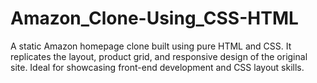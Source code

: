 # Amazon_Clone-Using_CSS-HTML
A static Amazon homepage clone built using pure HTML and CSS. It replicates the layout, product grid, and responsive design of the original site. Ideal for showcasing front-end development and CSS layout skills.
